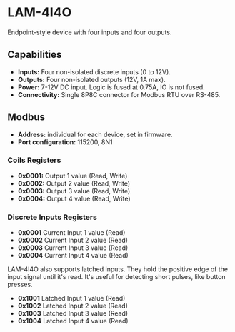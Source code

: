 # LAM-4I4O

Endpoint-style device with four inputs and four outputs.

## Capabilities

- **Inputs:** Four non-isolated discrete inputs (0 to 12V).
- **Outputs:** Four non-isolated outputs (12V, 1A max).
- **Power:** 7-12V DC input. Logic is fused at 0.75A, IO is not fused.
- **Connectivity:** Single 8P8C connector for Modbus RTU over RS-485.

## Modbus

- **Address:** individual for each device, set in firmware.
- **Port configuration:** 115200, 8N1

### Coils Registers

- **0x0001:** Output 1 value (Read, Write)
- **0x0002:** Output 2 value (Read, Write)
- **0x0003:** Output 3 value (Read, Write)
- **0x0004:** Output 4 value (Read, Write)

### Discrete Inputs Registers

- **0x0001** Current Input 1 value (Read)
- **0x0002** Current Input 2 value (Read)
- **0x0003** Current Input 3 value (Read)
- **0x0004** Current Input 4 value (Read)

LAM-4I4O also supports latched inputs.
They hold the positive edge of the input signal until it's read.
It's useful for detecting short pulses, like button presses.

- **0x1001** Latched Input 1 value (Read)
- **0x1002** Latched Input 2 value (Read)
- **0x1003** Latched Input 3 value (Read)
- **0x1004** Latched Input 4 value (Read)
